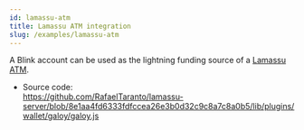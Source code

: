 ```yaml
---
id: lamassu-atm
title: Lamassu ATM integration
slug: /examples/lamassu-atm
---
```


A Blink account can be used as the lightning funding source of a [Lamassu ATM](https://lamassu.is/).

* Source code:<br />
  https://github.com/RafaelTaranto/lamassu-server/blob/8e1aa4fd6333fdfccea26e3b0d32c9c8a7c8a0b5/lib/plugins/wallet/galoy/galoy.js
